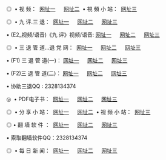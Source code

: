 <p>◎   • 视 频： 
<a href="http://24.eye.rs/tv/" target="_blank">网址一</a> 　 
<a href="http://ph26.ml:81/tv/" target="_blank">网址二</a>   • 視 頻 小 站： 
<a href="http://cn42.ml/" target="_blank">网址三</a></p>
<p>◎   • 九 评.三 退：  
<a href="http://24.eye.rs/t/" target="_blank">网址一</a> 　 
<a href="http://ph26.ml:81/v/" target="_blank">网址二</a> 　 
<a href="http://cn42.ml/tt/" target="_blank">网址三</a> 　</p>
<p>  • (E2_视频/语音)《九 评》视频/语音: 
<a href="http://24.eye.rs/v/" target="_blank">网址一</a> 　 
<a href="http://ph26.ml:81/v/" target="_blank">网址二</a> 　 
<a href="http://cn42.ml/v/" target="_blank">网址三</a></p>
<p>◎   • 三 退 管 道...退 党 网：  
<a href="http://24.eye.rs/go/8/" target="_blank">网址一</a> 　 
<a href="http://ph26.ml:81/go/8/" target="_blank">网址二</a> 　 
<a href="http://cn42.ml/go/8/" target="_blank">网址三</a></p>
<p>  • (F1) 三 退 管 道(一)： 
<a href="http://24.eye.rs/d/" target="_blank">网址一</a> 　 
<a href="http://ph26.ml:81/d/" target="_blank">网址二</a> 　 
<a href="http://cn42.ml/d/" target="_blank">网址三</a></p>
<p>  • (F2)三 退 管 道(二)： 
<a href="http://24.eye.rs/dd/" target="_blank">网址一</a> 　 
<a href="http://ph26.ml:81/dd/" target="_blank">网址二</a> 　 
<a href="http://cn42.ml/dd/" target="_blank">网址三</a></p>
<p>  • 协助三退QQ : 2328134374</p>
<p>◎   • PDF电子书：  
<a href="http://24.eye.rs/p/" target="_blank">网址一</a> 　 
<a href="http://ph26.ml:81/p/" target="_blank">网址二</a> 　 
<a href="http://cn42.ml/p/" target="_blank">网址三</a></p>
<p>◎ </span>  • 分 享 小 站：  
<a href="http://24.eye.rs/" target="_blank">网址一</a> 　 
<a href="http://ph26.ml/" target="_blank">网址二</a>   • 视 频 小 站：  
<a href="http://cn42.ml/" target="_blank">网址三</a></p>
<p>◎  • 翻 墙 软 件 ：  
<a href="http://24.eye.rs/f/" target="_blank">网址一</a> 　 
<a href="http://ph26.ml:81/ff/" target="_blank">网址二</a> 　 
<a href="http://cn42.ml/f/" target="_blank">网址三</a></p>
<p>  • 索取翻墙软件QQ：2328134374</p>
<p>◎ </span>  • 每 日 新 闻：  
<a href="http://24.eye.rs/day/index.html" target="_blank">网址一</a> 　 
<a href="http://ph26.ml:81/day/index.html" target="_blank">网址二</a> 　 
<a href="http://cn42.ml/day/index.html" target="_blank">网址三</a></p>
